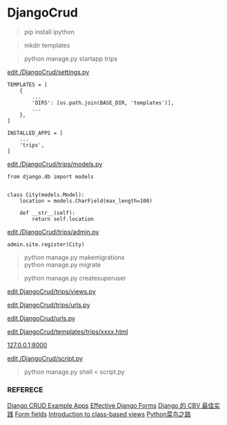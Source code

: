 # DjangoCrud

> pip install ipython

> mkdir templates

> python manage.py startapp trips

[edit /DjangoCrud/settings.py](https://github.com/mingburnu/DjangoCrud/blob/master/DjangoCrud/settings.py)

    TEMPLATES = [
        {
            ...
            'DIRS': [os.path.join(BASE_DIR, 'templates')],
            ...
        },
    ]

    INSTALLED_APPS = [
        ...
        'trips',
    ] 



[edit /DjangoCrud/trips/models.py](https://github.com/mingburnu/DjangoCrud/blob/master/trips/models.py)

    from django.db import models


    class City(models.Model):
        location = models.CharField(max_length=100)

        def __str__(self):
            return self.location


[edit /DjangoCrud/trips/admin.py](https://github.com/mingburnu/DjangoCrud/blob/master/trips/admin.py)
   
    admin.site.register(City)


> python manage.py makemigrations<br>
> python manage.py migrate<br>

> python manage.py createsuperuser

[edit DjangoCrud/trips/views.py](https://github.com/mingburnu/DjangoCrud/blob/master/trips/views.py)

[edit DjangoCrud/trips/urls.py](https://github.com/mingburnu/DjangoCrud/blob/master/trips/urls.py)

[edit DjangoCrud/urls.py](https://github.com/mingburnu/DjangoCrud/blob/master/DjangoCrud/urls.py)

[edit DjangoCrud/templates/trips/xxxx.html](https://github.com/mingburnu/DjangoCrud/tree/master/templates)

[127.0.0.1:8000](http://127.0.0.1:8000)

[edit /DjangoCrud/script.py](https://github.com/mingburnu/DjangoCrud/blob/master/script.py)
> python manage.py shell < script.py

### REFERECE
[Django CRUD Example Apps](https://github.com/rayed/django_crud)
[Effective Django Forms](http://www.effectivedjango.com/forms.html)
[Django 的 CBV 最佳实践](http://www.atjiang.com/2scoopsdjango1.8-10-best-practices-for-CBV/)
[Form fields](https://docs.djangoproject.com/en/dev/ref/forms/fields/)
[Introduction to class-based views](https://docs.djangoproject.com/en/1.11/topics/class-based-views/intro/)
[Python菜鸟之路](http://www.cnblogs.com/jishuweiwang/p/6362859.html)
